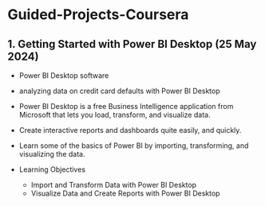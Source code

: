 # Guided-Projects-Coursera

## 1. Getting Started with Power BI Desktop (25 May 2024)
   - Power BI Desktop software
   - analyzing data on credit card defaults with Power BI Desktop
   - Power BI Desktop is a free Business Intelligence application from Microsoft that lets you load, transform, and visualize data.
   - Create interactive reports and dashboards quite easily, and quickly.
   - Learn some of the basics of Power BI by importing, transforming, and visualizing the data.
  
   - Learning Objectives
      - Import and Transform Data with Power BI Desktop
      - Visualize Data and Create Reports with Power BI Desktop
